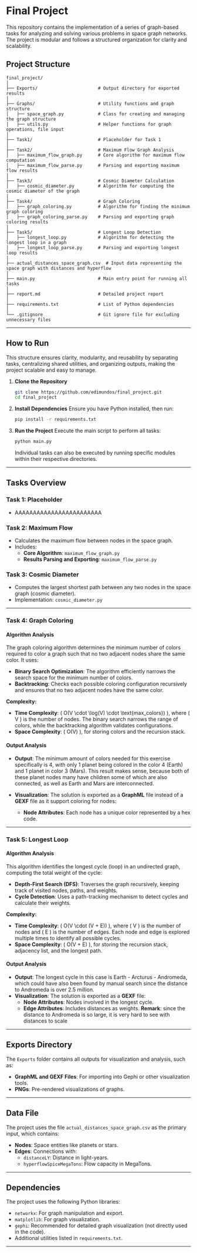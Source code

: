 
# Final Project

This repository contains the implementation of a series of graph-based tasks for analyzing and solving various problems in space graph networks. The project is modular and follows a structured organization for clarity and scalability.

## **Project Structure**

```
final_project/
│
├── Exports/                       # Output directory for exported results
│
├── Graphs/                        # Utility functions and graph structure
│   ├── space_graph.py             # Class for creating and managing the graph structure
│   ├── utils.py                   # Helper functions for graph operations, file input
│
├── Task1/                         # Placeholder for Task 1
│
├── Task2/                         # Maximum Flow Graph Analysis
│   ├── maximum_flow_graph.py      # Core algorithm for maximum flow computation
│   ├── maximum_flow_parse.py      # Parsing and exporting maximum flow results
│
├── Task3/                         # Cosmic Diameter Calculation
│   ├── cosmic_diameter.py         # Algorithm for computing the cosmic diameter of the graph
│
├── Task4/                         # Graph Coloring
│   ├── graph_coloring.py          # Algorithm for finding the minimum graph coloring
│   ├── graph_coloring_parse.py    # Parsing and exporting graph coloring results
│
├── Task5/                         # Longest Loop Detection
│   ├── longest_loop.py            # Algorithm for detecting the longest loop in a graph
│   ├── longest_loop_parse.py      # Parsing and exporting longest loop results
│
├── actual_distances_space_graph.csv  # Input data representing the space graph with distances and hyperflow
│
├── main.py                        # Main entry point for running all tasks
│
├── report.md                      # Detailed project report
│
├── requirements.txt               # List of Python dependencies
│
└── .gitignore                     # Git ignore file for excluding unnecessary files
```

---

## **How to Run**

This structure ensures clarity, modularity, and reusability by separating tasks, centralizing shared utilities, and organizing outputs, making the project scalable and easy to manage.

1. **Clone the Repository**
   ```bash
   git clone https://github.com/edimundos/final_project.git
   cd final_project
   ```

2. **Install Dependencies**
   Ensure you have Python installed, then run:
   ```bash
   pip install -r requirements.txt
   ```

3. **Run the Project**
   Execute the main script to perform all tasks:
   ```bash
   python main.py
   ```

   Individual tasks can also be executed by running specific modules within their respective directories.

---

## **Tasks Overview**

### **Task 1: Placeholder**
- AAAAAAAAAAAAAAAAAAAAAAAA

### **Task 2: Maximum Flow**
- Calculates the maximum flow between nodes in the space graph.
- Includes:
  - **Core Algorithm**: `maximum_flow_graph.py`
  - **Results Parsing and Exporting**: `maximum_flow_parse.py`

### **Task 3: Cosmic Diameter**
- Computes the largest shortest path between any two nodes in the space graph (cosmic diameter).
- Implementation: `cosmic_diameter.py`

---

### **Task 4: Graph Coloring**

#### **Algorithm Analysis**
The graph coloring algorithm determines the minimum number of colors required to color a graph such that no two adjacent nodes share the same color. It uses:
- **Binary Search Optimization**: The algorithm efficiently narrows the search space for the minimum number of colors.
- **Backtracking**: Checks each possible coloring configuration recursively and ensures that no two adjacent nodes have the same color.

**Complexity:**
- **Time Complexity**: \( O(V \cdot \log(V) \cdot \text{max\_colors}) \), where \( V \) is the number of nodes. The binary search narrows the range of colors, while the backtracking algorithm validates configurations.
- **Space Complexity**: \( O(V) \), for storing colors and the recursion stack.

#### **Output Analysis**
- **Output**: The minimum amount of colors needed for this exercise specifically is 4, with only 1 planet being colored in the color 4 (Earth) and 1 planet in color 3 (Mars). This result makes sense, because both of these planet nodes many have children some of which are also connected, as well as Earth and Mars are interconnected. 

- **Visualization**: The solution is exported as a **GraphML** file instead of a **GEXF** file as it support coloring for nodes:
  - **Node Attributes**: Each node has a unique color represented by a hex code.

---

### **Task 5: Longest Loop**

#### **Algorithm Analysis**
This algorithm identifies the longest cycle (loop) in an undirected graph, computing the total weight of the cycle:
- **Depth-First Search (DFS)**: Traverses the graph recursively, keeping track of visited nodes, paths, and weights.
- **Cycle Detection**: Uses a path-tracking mechanism to detect cycles and calculate their weights.

**Complexity:**
- **Time Complexity**: \( O(V \cdot (V + E)) \), where \( V \) is the number of nodes and \( E \) is the number of edges. Each node and edge is explored multiple times to identify all possible cycles.
- **Space Complexity**: \( O(V + E) \), for storing the recursion stack, adjacency list, and the longest path.

#### **Output Analysis**
- **Output**: The longest cycle in this case is Earth - Arcturus - Andromeda, which could have also been found by manual search since the distance to Andromeda is over 2.5 million.
- **Visualization**: The solution is exported as a **GEXF** file:
  - **Node Attributes**: Nodes involved in the longest cycle.
  - **Edge Attributes**: Includes distances as weights. **Remark**: since the distance to Andromeda is so large, it is very hard to see with distances to scale

---

## **Exports Directory**
The `Exports` folder contains all outputs for visualization and analysis, such as:
- **GraphML and GEXF Files**: For importing into Gephi or other visualization tools.
- **PNGs**: Pre-rendered visualizations of graphs.

---

## **Data File**
The project uses the file `actual_distances_space_graph.csv` as the primary input, which contains:
- **Nodes**: Space entities like planets or stars.
- **Edges**: Connections with:
  - `distanceLY`: Distance in light-years.
  - `hyperflowSpiceMegaTons`: Flow capacity in MegaTons.

---

## **Dependencies**
The project uses the following Python libraries:
- `networkx`: For graph manipulation and export.
- `matplotlib`: For graph visualization.
- `gephi`: Recommended for detailed graph visualization (not directly used in the code).
- Additional utilities listed in `requirements.txt`.

---